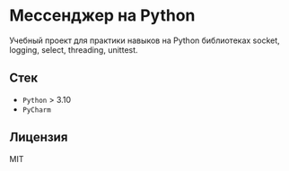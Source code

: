 # Мессенджер на Python

Учебный проект для практики навыков на Python библиотеках socket, logging, select, threading, unittest.

## Стек

* `Python` > 3.10
* `PyCharm`

## Лицензия

MIT
